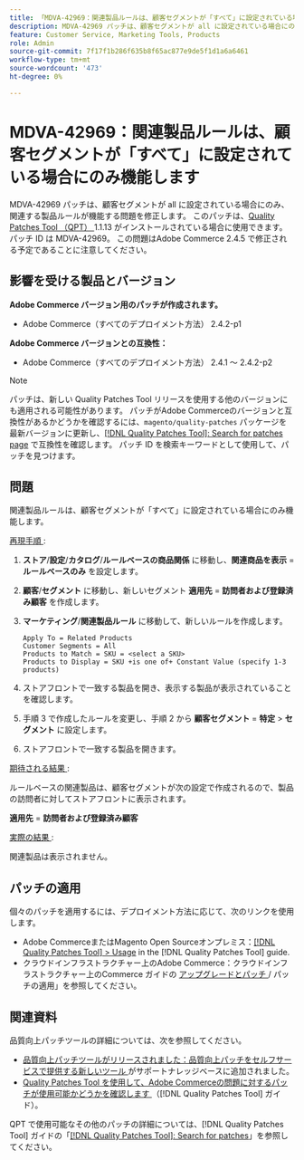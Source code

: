 ```yaml
---
title: 「MDVA-42969：関連製品ルールは、顧客セグメントが「すべて」に設定されている場合にのみ機能する」
description: MDVA-42969 パッチは、顧客セグメントが all に設定されている場合にのみ、関連する製品ルールが機能する問題を修正します。 このパッチは、[Quality Patches Tool （QPT） ] （https://experienceleague.adobe.com/ja/docs/commerce-knowledge-base/kb/announcements/commerce-announcements/magento-quality-patches-released-new-tool-to-self-serve-quality-patches） 1.1.13 がインストールされている場合に利用できます。 パッチ ID は MDVA-42969。 この問題はAdobe Commerce 2.4.5 で修正される予定であることに注意してください。
feature: Customer Service, Marketing Tools, Products
role: Admin
source-git-commit: 7f17f1b286f635b8f65ac877e9de5f1d1a6a6461
workflow-type: tm+mt
source-wordcount: '473'
ht-degree: 0%

---
```


# MDVA-42969：関連製品ルールは、顧客セグメントが「すべて」に設定されている場合にのみ機能します

MDVA-42969 パッチは、顧客セグメントが all に設定されている場合にのみ、関連する製品ルールが機能する問題を修正します。 このパッチは、[Quality Patches Tool （QPT） ](https://experienceleague.adobe.com/ja/docs/commerce-knowledge-base/kb/announcements/commerce-announcements/magento-quality-patches-released-new-tool-to-self-serve-quality-patches)1.1.13 がインストールされている場合に使用できます。 パッチ ID は MDVA-42969。 この問題はAdobe Commerce 2.4.5 で修正される予定であることに注意してください。

## 影響を受ける製品とバージョン

**Adobe Commerce バージョン用のパッチが作成されます。**

* Adobe Commerce（すべてのデプロイメント方法） 2.4.2-p1

**Adobe Commerce バージョンとの互換性：**

* Adobe Commerce（すべてのデプロイメント方法） 2.4.1 ～ 2.4.2-p2

>[!NOTE]
>
>パッチは、新しい Quality Patches Tool リリースを使用する他のバージョンにも適用される可能性があります。 パッチがAdobe Commerceのバージョンと互換性があるかどうかを確認するには、`magento/quality-patches` パッケージを最新バージョンに更新し、[[!DNL Quality Patches Tool]: Search for patches page](https://experienceleague.adobe.com/ja/docs/commerce-knowledge-base/kb/announcements/commerce-announcements/magento-quality-patches-released-new-tool-to-self-serve-quality-patches) で互換性を確認します。 パッチ ID を検索キーワードとして使用して、パッチを見つけます。

## 問題

関連製品ルールは、顧客セグメントが「すべて」に設定されている場合にのみ機能します。

<u> 再現手順 </u>:

1. **ストア**/**設定**/**カタログ**/**ルールベースの商品関係** に移動し、**関連商品を表示** = **ルールベースのみ** を設定します。
1. **顧客**/**セグメント** に移動し、新しいセグメント **適用先** = **訪問者および登録済み顧客** を作成します。
1. **マーケティング**/**関連製品ルール** に移動して、新しいルールを作成します。

   ```code block
   Apply To = Related Products
   Customer Segments = All
   Products to Match = SKU = <select a SKU>
   Products to Display = SKU +is one of+ Constant Value (specify 1-3 products)
   ```

1. ストアフロントで一致する製品を開き、表示する製品が表示されていることを確認します。
1. 手順 3 で作成したルールを変更し、手順 2 から **顧客セグメント** = **特定** > **セグメント** に設定します。
1. ストアフロントで一致する製品を開きます。

<u> 期待される結果 </u>:

ルールベースの関連製品は、顧客セグメントが次の設定で作成されるので、製品の訪問者に対してストアフロントに表示されます。

**適用先** = **訪問者および登録済み顧客**

<u> 実際の結果 </u>:

関連製品は表示されません。

## パッチの適用

個々のパッチを適用するには、デプロイメント方法に応じて、次のリンクを使用します。

* Adobe CommerceまたはMagento Open Sourceオンプレミス：[[!DNL Quality Patches Tool] > Usage](/help/tools/quality-patches-tool/usage.md) in the [!DNL Quality Patches Tool] guide.
* クラウドインフラストラクチャー上のAdobe Commerce：クラウドインフラストラクチャー上のCommerce ガイドの [ アップグレードとパッチ ](https://experienceleague.adobe.com/docs/commerce-cloud-service/user-guide/develop/upgrade/apply-patches.html?lang=ja)/ パッチの適用」を参照してください。

## 関連資料

品質向上パッチツールの詳細については、次を参照してください。

* [ 品質向上パッチツールがリリースされました：品質向上パッチをセルフサービスで提供する新しいツール ](https://experienceleague.adobe.com/ja/docs/commerce-knowledge-base/kb/announcements/commerce-announcements/magento-quality-patches-released-new-tool-to-self-serve-quality-patches) がサポートナレッジベースに追加されました。
* [Quality Patches Tool を使用して、Adobe Commerceの問題に対するパッチが使用可能かどうかを確認します ](/help/tools/quality-patches-tool/patches-available-in-qpt/check-patch-for-magento-issue-with-magento-quality-patches.md) （[!DNL Quality Patches Tool] ガイド）。

QPT で使用可能なその他のパッチの詳細については、[!DNL Quality Patches Tool] ガイドの「[[!DNL Quality Patches Tool]: Search for patches](https://experienceleague.adobe.com/tools/commerce-quality-patches/index.html?lang=ja)」を参照してください。
